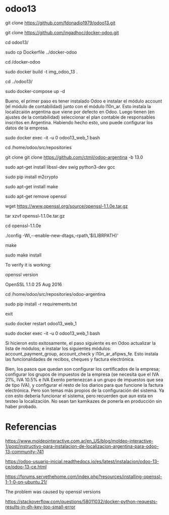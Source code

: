 # odoo13
git clone https://github.com/fdonadio1979/odoo13.git

git clone https://github.com/ingadhoc/docker-odoo.git


cd odoo13/

sudo cp Dockerfile ../docker-odoo

cd /docker-odoo

sudo docker build -t img_odoo_13 .

cd ../odoo13/

sudo docker-compose up -d

Bueno, el primer paso es tener instalado Odoo e instalar el módulo account (el módulo de contabilidad) junto con el módulo l10n_ar. Esto instala la localizcaión argentina que viene por defecto en Odoo. Luego tienen (en ajustes de la contabilidad) seleccionar el plan contable de responsables inscritos en Argentina. Habiendo hecho esto, uno puede configurar los datos de la empresa.


sudo docker exec -it -u 0 odoo13_web_1 bash

cd /home/odoo/src/repositories

git clone git clone https://github.com/ctmil/odoo-argentina -b 13.0


sudo apt-get install libssl-dev swig python3-dev gcc

sudo pip install m2crypto


sudo apt-get install make


sudo apt-get remove openssl


wget https://www.openssl.org/source/openssl-1.1.0e.tar.gz

tar xzvf openssl-1.1.0e.tar.gz

cd openssl-1.1.0e

./config -Wl,--enable-new-dtags,-rpath,'$(LIBRPATH)'

make

sudo make install


To verify it is working:

openssl version

  OpenSSL 1.1.0  25 Aug 2016
  

cd /home/odoo/src/repositories/odoo-argentina

sudo pip install -r requirements.txt


exit


sudo docker restart odoo13_web_1


sudo docker exec -it -u 0 odoo13_web_1 bash



Si hicieron esto exitosamente, el paso siguiente es en Odoo actualizar la lista de módulos; e instalar los siguientes módulos: account_payment_group, account_check y l10n_ar_afipws_fe. Esto instala las funcionalidades de recibos, cheques y factura electrónica. 


Bien, los pasos que quedan son configurar los certificados de la empresa; configurar los grupos de impuestos de la empresa (se necesita que el IVA 21%, IVA 10.5% e IVA Exento pertenezcan a un grupo de impuestos que sea de tipo IVA), y configurar el resto de los diarios para que funcione la factura electrónica. Pero son temas más propios de la configuración del sistema. Ya con esto debería funcionar el sistema, pero recuerden que aun esta en testeo la localización. No sean tan kamikazes de ponerla en producción sin haber probado.


# Referencias
https://www.moldeointeractive.com.ar/en_US/blog/moldeo-interactive-1/post/instructivo-para-instalacion-de-localizacion-argentina-para-odoo-13-community-741

https://odoo-usuario-inicial.readthedocs.io/es/latest/instalacion/odoo-13-ce/odoo-13-ce.html

https://forums.servethehome.com/index.php?resources/installing-openssl-1-1-0-on-ubuntu.21/

The problem was caused by openssl versions

https://stackoverflow.com/questions/58011032/docker-python-requests-results-in-dh-key-too-small-error
